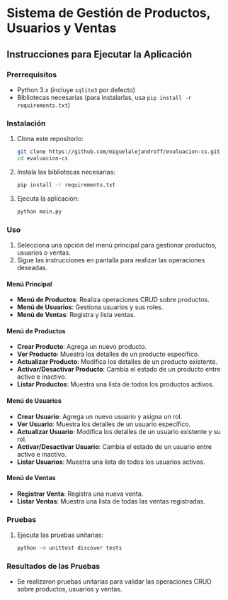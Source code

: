 # Sistema de Gestión de Productos, Usuarios y Ventas

## Instrucciones para Ejecutar la Aplicación

### Prerrequisitos

-   Python 3.x (incluye `sqlite3` por defecto)
-   Bibliotecas necesarias (para instalarlas, usa `pip install -r requirements.txt`)

### Instalación

1. Clona este repositorio:

    ```sh
    git clone https://github.com/miguelalejandroff/evaluacion-cs.git
    cd evaluacion-cs
    ```

2. Instala las bibliotecas necesarias:

    ```sh
    pip install -r requirements.txt
    ```

3. Ejecuta la aplicación:
    ```sh
    python main.py
    ```

### Uso

1. Selecciona una opción del menú principal para gestionar productos, usuarios o ventas.
2. Sigue las instrucciones en pantalla para realizar las operaciones deseadas.

#### Menú Principal

- **Menú de Productos**: Realiza operaciones CRUD sobre productos.
- **Menú de Usuarios**: Gestiona usuarios y sus roles.
- **Menú de Ventas**: Registra y lista ventas.

#### Menú de Productos

- **Crear Producto**: Agrega un nuevo producto.
- **Ver Producto**: Muestra los detalles de un producto específico.
- **Actualizar Producto**: Modifica los detalles de un producto existente.
- **Activar/Desactivar Producto**: Cambia el estado de un producto entre activo e inactivo.
- **Listar Productos**: Muestra una lista de todos los productos activos.

#### Menú de Usuarios

- **Crear Usuario**: Agrega un nuevo usuario y asigna un rol.
- **Ver Usuario**: Muestra los detalles de un usuario específico.
- **Actualizar Usuario**: Modifica los detalles de un usuario existente y su rol.
- **Activar/Desactivar Usuario**: Cambia el estado de un usuario entre activo e inactivo.
- **Listar Usuarios**: Muestra una lista de todos los usuarios activos.

#### Menú de Ventas

- **Registrar Venta**: Registra una nueva venta.
- **Listar Ventas**: Muestra una lista de todas las ventas registradas.

### Pruebas

1. Ejecuta las pruebas unitarias:
    ```sh
    python -m unittest discover tests
    ```

### Resultados de las Pruebas

-   Se realizaron pruebas unitarias para validar las operaciones CRUD sobre productos, usuarios y ventas.
